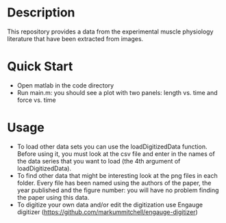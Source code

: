 # Description

This repository provides a data from the experimental muscle physiology literature that have been extracted from images.

# Quick Start

- Open matlab in the code directory
- Run main.m: you should see a plot with two panels: length vs. time and force vs. time 

# Usage

- To load other data sets you can use the loadDigitizedData function. Before using it, you must look at the csv file and enter in the names of the data series that you want to load (the 4th argument of loadDigitizedData).
- To find other data that might be interesting look at the png files in each folder. Every file has been named using the authors of the paper, the year published and the figure number: you will have no problem finding the paper using this data.
- To digitize your own data and/or edit the digitization use Engauge digitizer (https://github.com/markummitchell/engauge-digitizer)



